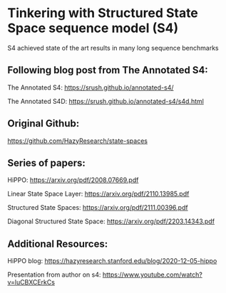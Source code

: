 # Tinkering with Structured State Space sequence model (S4)


S4 achieved state of the art results in many long sequence benchmarks


## Following blog post from The Annotated S4:

The Annotated S4: https://srush.github.io/annotated-s4/

The Annotated S4D: https://srush.github.io/annotated-s4/s4d.html



## Original Github:

https://github.com/HazyResearch/state-spaces



## Series of papers:


HiPPO: https://arxiv.org/pdf/2008.07669.pdf

Linear State Space Layer: https://arxiv.org/pdf/2110.13985.pdf

Structured State Spaces: https://arxiv.org/pdf/2111.00396.pdf

Diagonal Structured State Space: https://arxiv.org/pdf/2203.14343.pdf


## Additional Resources:


HiPPO blog: https://hazyresearch.stanford.edu/blog/2020-12-05-hippo

Presentation from author on s4: https://www.youtube.com/watch?v=luCBXCErkCs



